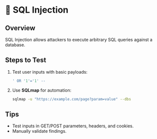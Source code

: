 # 🐘 SQL Injection

## Overview
SQL Injection allows attackers to execute arbitrary SQL queries against a database.

## Steps to Test
1. Test user inputs with basic payloads:
    ```sql
    ' OR '1'='1' --
    ```
2. Use **SQLmap** for automation:
    ```bash
    sqlmap -u "https://example.com/page?param=value" --dbs
    ```

## Tips
- Test inputs in GET/POST parameters, headers, and cookies.
- Manually validate findings.

